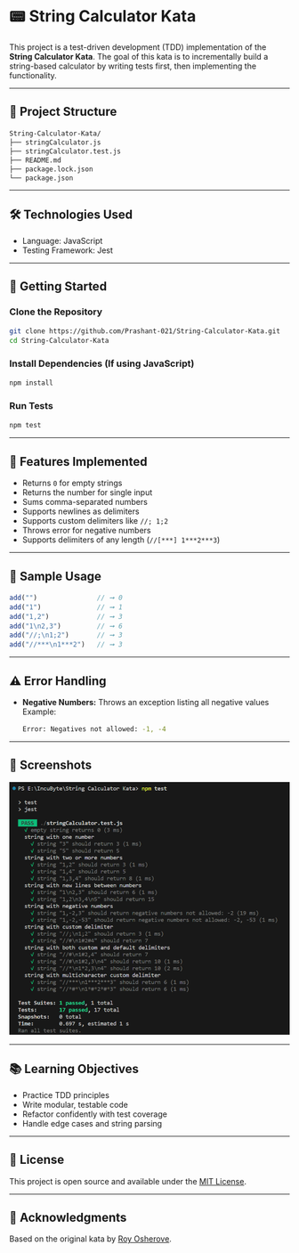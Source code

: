 # 📟 String Calculator Kata

This project is a test-driven development (TDD) implementation of the **String Calculator Kata**. The goal of this kata is to incrementally build a string-based calculator by writing tests first, then implementing the functionality.

---

## 📁 Project Structure

```
String-Calculator-Kata/
├── stringCalculator.js 
├── stringCalculator.test.js        
├── README.md
├── package.lock.json
└── package.json
```

---

## 🛠️ Technologies Used

- Language: JavaScript
- Testing Framework: Jest

---

## 🚀 Getting Started

### Clone the Repository
```bash
git clone https://github.com/Prashant-021/String-Calculator-Kata.git
cd String-Calculator-Kata
```

### Install Dependencies (If using JavaScript)
```bash
npm install
```

### Run Tests
```bash
npm test
```

---

## 📌 Features Implemented

- Returns `0` for empty strings
- Returns the number for single input
- Sums comma-separated numbers
- Supports newlines as delimiters
- Supports custom delimiters like `//;
1;2`
- Throws error for negative numbers
- Supports delimiters of any length (`//[***]
1***2***3`)

---

## 🧪 Sample Usage

```js
add("")               // ➞ 0
add("1")              // ➞ 1
add("1,2")            // ➞ 3
add("1\n2,3")         // ➞ 6
add("//;\n1;2")       // ➞ 3
add("//***\n1***2")   // ➞ 3
```

---

## ⚠️ Error Handling

- **Negative Numbers:** Throws an exception listing all negative values  
  Example:
  ```bash
  Error: Negatives not allowed: -1, -4
  ```

---

## 📸 Screenshots

![Test Screenshot](./Screenshot/Testing.png)

---

## 📚 Learning Objectives

- Practice TDD principles
- Write modular, testable code
- Refactor confidently with test coverage
- Handle edge cases and string parsing

---

## 📄 License

This project is open source and available under the [MIT License](LICENSE).

---

## 🙌 Acknowledgments

Based on the original kata by [Roy Osherove](https://osherove.com/tdd-kata-1).